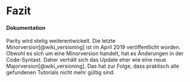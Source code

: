 # Fazit

#### Dokumentation

Parity wird stetig weiterentwickelt. Die letzte Minorversion[@wiki_versioning] ist im April 2019 veröffentlicht worden. Obwohl es sich um eine Minorversion handelt, hat es Änderungen in der Code-Syntaxt. Daher verhält sich das Update eher wie eine neue Majorversion[@wiki_versioning]. Das hat zur Folge, dass praktisch alle gefundenen Tutorials nicht mehr gültig sind. 
